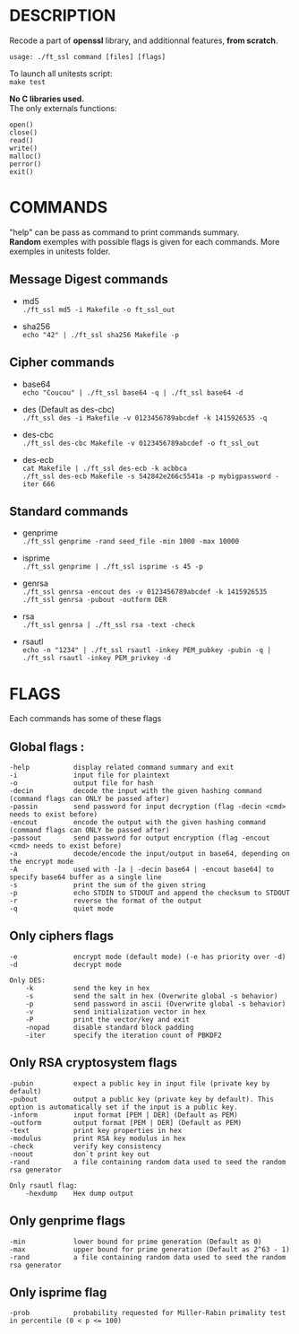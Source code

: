 DESCRIPTION
===

Recode a part of **openssl** library, and additionnal features, **from scratch**.

`usage: ./ft_ssl command [files] [flags]`

To launch all unitests script:  
`make test`

**No C libraries used.**  
The only externals functions:  

    open()  
    close()  
    read()  
    write()  
    malloc()  
    perror()  
    exit()  



COMMANDS
===

"help" can be pass as command to print commands summary.  
**Random** exemples with possible flags is given for each commands. More exemples in unitests folder.  

Message Digest commands
-
* md5  
    `./ft_ssl md5 -i Makefile -o ft_ssl_out`

* sha256  
    `echo "42" | ./ft_ssl sha256 Makefile -p`

Cipher commands
-
* base64  
    `echo "Coucou" | ./ft_ssl base64 -q | ./ft_ssl base64 -d`

* des       (Default as des-cbc)  
    `./ft_ssl des -i Makefile -v 0123456789abcdef -k 1415926535 -q`

* des-cbc  
    `./ft_ssl des-cbc Makefile -v 0123456789abcdef -o ft_ssl_out`

* des-ecb  
    `cat Makefile | ./ft_ssl des-ecb -k acbbca`  
    `./ft_ssl des-ecb Makefile -s 542842e266c5541a -p mybigpassword -iter 666`

Standard commands
-
* genprime  
    `./ft_ssl genprime -rand seed_file -min 1000 -max 10000`

* isprime  
    `./ft_ssl genprime | ./ft_ssl isprime -s 45 -p`

* genrsa  
    `./ft_ssl genrsa -encout des -v 0123456789abcdef -k 1415926535`  
    `./ft_ssl genrsa -pubout -outform DER`

* rsa  
    `./ft_ssl genrsa | ./ft_ssl rsa -text -check`

* rsautl  
    `echo -n "1234" | ./ft_ssl rsautl -inkey PEM_pubkey -pubin -q | ./ft_ssl rsautl -inkey PEM_privkey -d`


FLAGS
===

Each commands has some of these flags

Global flags :
-
    -help           display related command summary and exit
    -i              input file for plaintext
    -o              output file for hash
    -decin          decode the input with the given hashing command (command flags can ONLY be passed after)
    -passin         send password for input decryption (flag -decin <cmd> needs to exist before)
    -encout         encode the output with the given hashing command (command flags can ONLY be passed after)
    -passout        send password for output encryption (flag -encout <cmd> needs to exist before)
    -a              decode/encode the input/output in base64, depending on the encrypt mode
    -A              used with -[a | -decin base64 | -encout base64] to specify base64 buffer as a single line
    -s              print the sum of the given string
    -p              echo STDIN to STDOUT and append the checksum to STDOUT
    -r              reverse the format of the output
    -q              quiet mode

Only ciphers flags
-
    -e              encrypt mode (default mode) (-e has priority over -d)
    -d              decrypt mode

    Only DES:
        -k          send the key in hex
        -s          send the salt in hex (Overwrite global -s behavior)
        -p          send password in ascii (Overwrite global -s behavior)
        -v          send initialization vector in hex
        -P          print the vector/key and exit
        -nopad      disable standard block padding
        -iter       specify the iteration count of PBKDF2

Only RSA cryptosystem flags
-
    -pubin          expect a public key in input file (private key by default)
    -pubout         output a public key (private key by default). This option is automatically set if the input is a public key.
    -inform         input format [PEM | DER] (Default as PEM)
    -outform        output format [PEM | DER] (Default as PEM)
    -text           print key properties in hex
    -modulus        print RSA key modulus in hex
    -check          verify key consistency
    -noout          don`t print key out
    -rand           a file containing random data used to seed the random rsa generator
    
    Only rsautl flag:
        -hexdump    Hex dump output

Only genprime flags
-
    -min            lower bound for prime generation (Default as 0)
    -max            upper bound for prime generation (Default as 2^63 - 1)
    -rand           a file containing random data used to seed the random rsa generator

Only isprime flag
-
    -prob           probability requested for Miller-Rabin primality test in percentile (0 < p <= 100)

